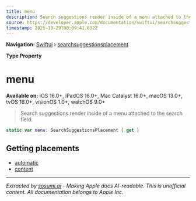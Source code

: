 ```yaml
---
title: menu
description: Search suggestions render inside of a menu attached to the search field.
source: https://developer.apple.com/documentation/swiftui/searchsuggestionsplacement/menu
timestamp: 2025-10-29T00:09:41.632Z
---
```


**Navigation:** [Swiftui](/documentation/swiftui) › [searchsuggestionsplacement](/documentation/swiftui/searchsuggestionsplacement)

**Type Property**

# menu

**Available on:** iOS 16.0+, iPadOS 16.0+, Mac Catalyst 16.0+, macOS 13.0+, tvOS 16.0+, visionOS 1.0+, watchOS 9.0+

> Search suggestions render inside of a menu attached to the search field.

```swift
static var menu: SearchSuggestionsPlacement { get }
```

## Getting placements

- [automatic](/documentation/swiftui/searchsuggestionsplacement/automatic)
- [content](/documentation/swiftui/searchsuggestionsplacement/content)

---

*Extracted by [sosumi.ai](https://sosumi.ai) - Making Apple docs AI-readable.*
*This is unofficial content. All documentation belongs to Apple Inc.*
